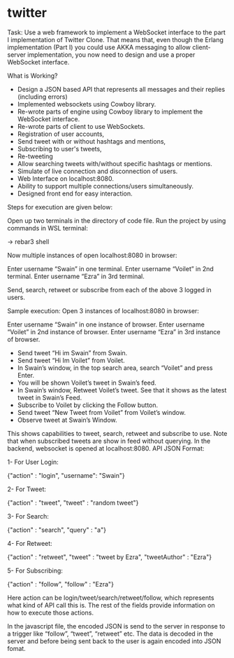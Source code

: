 twitter
=====

Task: 
Use a web framework to implement a WebSocket interface to the part I implementation of Twitter Clone. That means that, even though the Erlang implementation (Part I) you could use AKKA messaging to allow client-server implementation, you now need to design and use a proper WebSocket interface. 

What is Working?

-	Design a JSON based API that represents all messages and their replies (including errors)
-	Implemented websockets using Cowboy library.
-	Re-wrote parts of engine using Cowboy library to implement the WebSocket interface.
-	Re-wrote parts of client to use WebSockets.
-	Registration of user accounts, 
-	Send tweet with or without hashtags and mentions, 
-	Subscribing to user's tweets, 
-	Re-tweeting
-	Allow searching tweets with/without specific hashtags or mentions.
-	Simulate of live connection and disconnection of users.
-	Web Interface on localhost:8080.
-	Ability to support multiple connections/users simultaneously.
-	Designed front end for easy interaction.

Steps for execution are given below:

Open up two terminals in the directory of code file.
Run the project by using commands in WSL terminal:

-> rebar3 shell 

Now multiple instances of open localhost:8080 in browser:

Enter username “Swain” in one terminal.
Enter username “Voilet” in 2nd terminal.
Enter username “Ezra” in 3rd terminal.

Send, search, retweet or subscribe from each of the above 3 logged in users.





Sample execution:
Open 3 instances of localhost:8080 in browser:

Enter username “Swain” in one instance of browser.
Enter username “Voilet” in 2nd instance of browser.
Enter username “Ezra” in 3rd instance of browser.

-	Send tweet “Hi im Swain” from Swain.
-	Send tweet “Hi Im Voilet” from Voilet.
-	In Swain’s window, in the top search area, search “Voilet” and press Enter.
-	You will be shown Voilet’s tweet in Swain’s feed.
-	In Swain’s window, Retweet Voilet’s tweet. See that it shows as the latest tweet in Swain’s Feed.
-	Subscribe to Voilet by clicking the Follow button.
-	Send tweet “New Tweet from Voilet” from Voilet’s window.
-	Observe tweet at Swain’s Window.

This shows capabilities to tweet, search, retweet and subscribe to use. Note that when subscribed tweets are show in feed without querying.
In the backend, websocket is opened at localhost:8080.
API JSON Format:

1-	For User Login:

{"action" : "login",
"username": "Swain"}

2-	For Tweet:

{"action" : "tweet",
"tweet" : "random tweet"}

3-	For Search:

{"action" : "search",
"query" : "a"}

4-	For Retweet:

{"action" : "retweet",
"tweet" : "tweet by Ezra",
"tweetAuthor" : "Ezra"}

5-	For Subscribing:

{"action" : "follow",
"follow" : "Ezra"}

Here action can be login/tweet/search/retweet/follow, which represents what kind of API call this is. The rest of the fields provide information on how to execute those actions.

In the javascript file, the encoded JSON is send to the server in response to a trigger like “follow”, “tweet”, “retweet” etc. The data is decoded in the server and before being sent back to the user is again encoded into JSON fomat.

